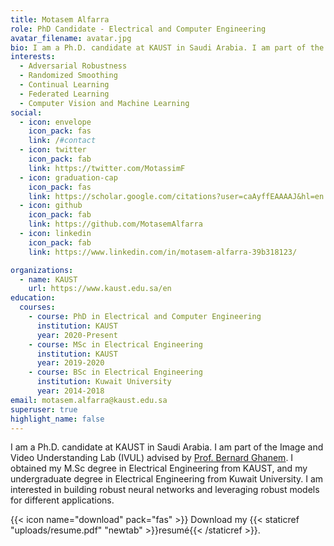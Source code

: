 ```yaml
---
title: Motasem Alfarra
role: PhD Candidate - Electrical and Computer Engineering
avatar_filename: avatar.jpg
bio: I am a Ph.D. candidate at KAUST in Saudi Arabia. I am part of the Image and Video Understanding Lab (IVUL) advised by [Prof. Bernard Ghanem](https://www.bernardghanem.com/). I obtained my M.Sc degree in Electrical Engineering from KAUST, and my undergraduate degree in Electrical Engineering from Kuwait University. I am interested in building robust neural networks and leveraging robust models for different applications.
interests:
  - Adversarial Robustness
  - Randomized Smoothing
  - Continual Learning
  - Federated Learning
  - Computer Vision and Machine Learning
social:
  - icon: envelope
    icon_pack: fas
    link: /#contact
  - icon: twitter
    icon_pack: fab
    link: https://twitter.com/MotassimF
  - icon: graduation-cap
    icon_pack: fas
    link: https://scholar.google.com/citations?user=caAyffEAAAAJ&hl=en
  - icon: github
    icon_pack: fab
    link: https://github.com/MotasemAlfarra
  - icon: linkedin
    icon_pack: fab
    link: https://www.linkedin.com/in/motasem-alfarra-39b318123/

organizations:
  - name: KAUST
    url: https://www.kaust.edu.sa/en
education:
  courses:
    - course: PhD in Electrical and Computer Engineering
      institution: KAUST
      year: 2020-Present
    - course: MSc in Electrical Engineering
      institution: KAUST
      year: 2019-2020
    - course: BSc in Electrical Engineering
      institution: Kuwait University
      year: 2014-2018
email: motasem.alfarra@kaust.edu.sa
superuser: true
highlight_name: false
---
```

I am a Ph.D. candidate at KAUST in Saudi Arabia. I am part of the Image and Video Understanding Lab (IVUL) advised by [Prof. Bernard Ghanem](https://www.bernardghanem.com/). I obtained my M.Sc degree in Electrical Engineering from KAUST, and my undergraduate degree in Electrical Engineering from Kuwait University. I am interested in building robust neural networks and leveraging robust models for different applications.


{{< icon name="download" pack="fas" >}} Download my {{< staticref "uploads/resume.pdf" "newtab" >}}resumé{{< /staticref >}}.
